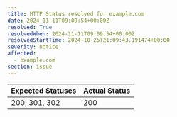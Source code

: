 ```yaml
---
title: HTTP Status resolved for example.com
date: 2024-11-11T09:09:54+00:00Z
resolved: True
resolvedWhen: 2024-11-11T09:09:54+00:00Z
resolvedStartTime: 2024-10-25T21:09:43.191474+00:00
severity: notice
affected:
  - example.com
section: issue
---
```


| Expected Statuses | Actual Status  |
|-------------------|----------------|
| 200, 301, 302 | 200 |
